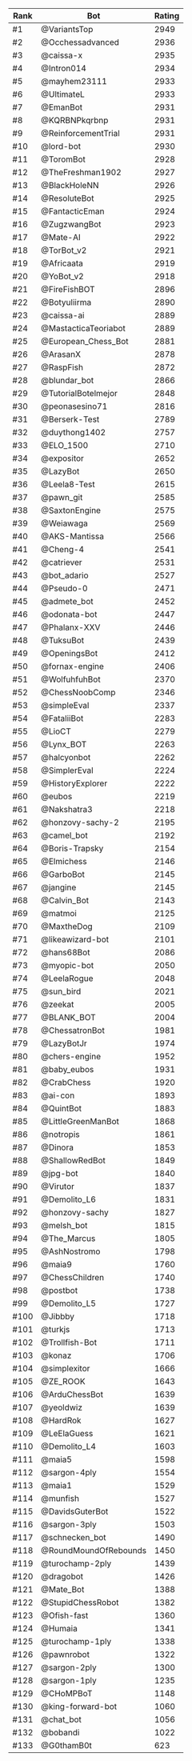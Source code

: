 Rank|Bot|Rating
---|---|---
#1|@VariantsTop|2949
#2|@Occhessadvanced|2936
#3|@caissa-x|2935
#4|@Intron014|2934
#5|@mayhem23111|2933
#6|@UltimateL|2933
#7|@EmanBot|2931
#8|@KQRBNPkqrbnp|2931
#9|@ReinforcementTrial|2931
#10|@lord-bot|2930
#11|@ToromBot|2928
#12|@TheFreshman1902|2927
#13|@BlackHoleNN|2926
#14|@ResoluteBot|2925
#15|@FantacticEman|2924
#16|@ZugzwangBot|2923
#17|@Mate-AI|2922
#18|@TorBot_v2|2921
#19|@Africaata|2919
#20|@YoBot_v2|2918
#21|@FireFishBOT|2896
#22|@Botyuliirma|2890
#23|@caissa-ai|2889
#24|@MastacticaTeoriabot|2889
#25|@European_Chess_Bot|2881
#26|@ArasanX|2878
#27|@RaspFish|2872
#28|@blundar_bot|2866
#29|@TutorialBotelmejor|2848
#30|@peonasesino71|2816
#31|@Berserk-Test|2789
#32|@duythong1402|2757
#33|@ELO_1500|2710
#34|@expositor|2652
#35|@LazyBot|2650
#36|@Leela8-Test|2615
#37|@pawn_git|2585
#38|@SaxtonEngine|2575
#39|@Weiawaga|2569
#40|@AKS-Mantissa|2566
#41|@Cheng-4|2541
#42|@catriever|2531
#43|@bot_adario|2527
#44|@Pseudo-0|2471
#45|@admete_bot|2452
#46|@odonata-bot|2447
#47|@Phalanx-XXV|2446
#48|@TuksuBot|2439
#49|@OpeningsBot|2412
#50|@fornax-engine|2406
#51|@WolfuhfuhBot|2370
#52|@ChessNoobComp|2346
#53|@simpleEval|2337
#54|@FataliiBot|2283
#55|@LioCT|2279
#56|@Lynx_BOT|2263
#57|@halcyonbot|2262
#58|@SimplerEval|2224
#59|@HistoryExplorer|2222
#60|@eubos|2219
#61|@Nakshatra3|2218
#62|@honzovy-sachy-2|2195
#63|@camel_bot|2192
#64|@Boris-Trapsky|2154
#65|@Elmichess|2146
#66|@GarboBot|2145
#67|@jangine|2145
#68|@Calvin_Bot|2143
#69|@matmoi|2125
#70|@MaxtheDog|2109
#71|@likeawizard-bot|2101
#72|@hans68Bot|2086
#73|@myopic-bot|2050
#74|@LeelaRogue|2048
#75|@sun_bird|2021
#76|@zeekat|2005
#77|@BLANK_BOT|2004
#78|@ChessatronBot|1981
#79|@LazyBotJr|1974
#80|@chers-engine|1952
#81|@baby_eubos|1931
#82|@CrabChess|1920
#83|@ai-con|1893
#84|@QuintBot|1883
#85|@LittleGreenManBot|1868
#86|@notropis|1861
#87|@Dinora|1853
#88|@ShallowRedBot|1849
#89|@jpg-bot|1840
#90|@Virutor|1837
#91|@Demolito_L6|1831
#92|@honzovy-sachy|1827
#93|@melsh_bot|1815
#94|@The_Marcus|1805
#95|@AshNostromo|1798
#96|@maia9|1760
#97|@ChessChildren|1740
#98|@postbot|1738
#99|@Demolito_L5|1727
#100|@Jibbby|1718
#101|@turkjs|1713
#102|@Trollfish-Bot|1711
#103|@konaz|1706
#104|@simplexitor|1666
#105|@ZE_ROOK|1643
#106|@ArduChessBot|1639
#107|@yeoldwiz|1639
#108|@HardRok|1627
#109|@LeElaGuess|1621
#110|@Demolito_L4|1603
#111|@maia5|1598
#112|@sargon-4ply|1554
#113|@maia1|1529
#114|@munfish|1527
#115|@DavidsGuterBot|1522
#116|@sargon-3ply|1503
#117|@schnecken_bot|1490
#118|@RoundMoundOfRebounds|1450
#119|@turochamp-2ply|1439
#120|@dragobot|1426
#121|@Mate_Bot|1388
#122|@StupidChessRobot|1382
#123|@Ofish-fast|1360
#124|@Humaia|1341
#125|@turochamp-1ply|1338
#126|@pawnrobot|1322
#127|@sargon-2ply|1300
#128|@sargon-1ply|1235
#129|@CHoMPBoT|1148
#130|@king-forward-bot|1060
#131|@chat_bot|1056
#132|@bobandi|1022
#133|@G0thamB0t|623
